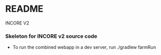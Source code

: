 # README #

INCORE V2

### Skeleton for INCORE v2 source code ###

* To run the combined webapp in a dev server, run ./gradlew farmRun
